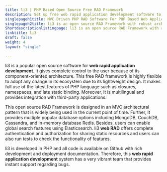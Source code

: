 ```yaml
---
title: li3 | PHP Based Open Source Free RAD Framework
description: Set up free web rapid application development software to build production ready applications. It offers rich documentation for development and deployment.
singlepageh1title: MVC Driven PHP RAD Software For PHP Based Web Applications
singlepageh2title: li3 is an open source RAD Framework with robust architecture. It supports MongoDB, CouchDB, Elasticsearch, PHP ActiveRecord, PSR-4, and many more.
Shortdescriptionlistingpage: li3 is an open source RAD Framework with robust architecture. It supports MongoDB, CouchDB, Elasticsearch, PHP ActiveRecord, PSR-4, and many more.
linktitle: li3
draft: false
weight: 4
layout: "single"

---
```


li3 is a popular open source software for **web rapid application development**. It gives complete control to the user because of its component-oriented architecture. This free RAD framework is highly flexible to adopt any change in its ecosystem due to its lightweight design. It makes full use of the latest features of PHP language such as closures, namespaces, and late static binding. Moreover, It is multilingual and provides integration with third-party applications.

This open source RAD Framework is designed in an MVC architectural pattern that is widely being used in the current point of time. Further, It provides multiple popular database options including MongoDB, CouchDB, Cassandra, and in-memory database Redis. Besides, users can enable global search features using Elasticsearch. li3 **web RAD** offers complete authentication and authorization for sharing static resources and users can also run tests to check the functionality of features.

li3 is developed in PHP and all code is available on Github with rich development and deployment documentation. Therefore, this **web rapid application development** system has a very vibrant team that provides instant support regarding bugs.
